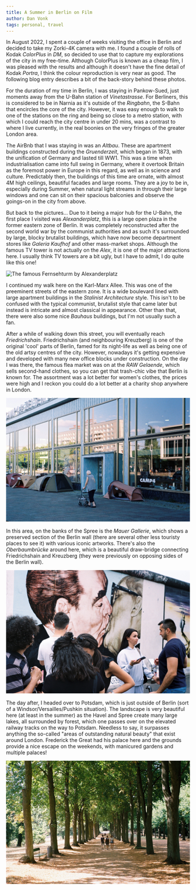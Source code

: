 ```yaml
---
title: A Summer in Berlin on Film
author: Dan Vonk
tags: personal, travel
---
```


In August 2022, I spent a couple of weeks visiting the office in Berlin and decided
to take my Zorki-4K camera with me. I found a couple of rolls of Kodak _ColorPlus_ in _DM_, so 
decided to use that to capture my explorations of the city in my free-time. 
Although ColorPlus is known as a cheap film, I was pleased with the results and although
it doesn't have the fine detail of Kodak _Portra_, I think the colour reproduction is very near
as good. The following blog entry describes a bit of the back-story behind these photos.

For the duration of my time in Berlin, I was staying in Pankow-Sued, just moments
away from the U-Bahn station of _Vinetastrasse_. For Berliners, this is considered to be in Narnia
as it's outside of the _Ringbahn_, the S-Bahn that encircles the core of the city. However, it was
easy enough to walk to one of the stations on the ring and being so close to a metro station, with
which I could reach the city centre in under 20 mins, was a contrast to where I live currently,
in the real boonies on the very fringes of the greater London area.

The AirBnb that I was staying in was an _Altbau_. These are apartment buildings constructed during the _Gruenderzeit_,
which began in 1873, with the unification of Germany and lasted till WW1. This was a time when industrialisation
came into full swing in Germany, where it overtook Britain as the foremost power in Europe in this regard, as well
as in science and culture. Predictably then, the buildings of this time are ornate, with almost 4M high ceilings,
beautiful facades and large rooms. They are a joy to be in, especially during Summer, when natural light streams
in through their large windows and one can sit on their spacious balconies and observe the goings-on in the city from above.

But back to the pictures... Due to it being a major hub for the U-Bahn, the first place I visited was _Alexanderplatz_, this is a large open plaza in the former eastern zone of Berlin. It was completely reconstructed after the second world war by the communist authorities and as such it's surrounded by large, blocky
brutalist buildings, which have now become department stores like _Galeria Kaufhof_ and other mass-market shops. Although the
famous TV tower is not actually on the _Alex_, it is one of the major attractions here. I usually think TV towers are a bit
ugly, but I have to admit, I do quite like this one!

![The famous Fernsehturm by Alexanderplatz](/images/000005.JPG "A view of the Fernsehturm
    near Alexanderplatz with a nice DDR mural on one of the buildings situated on Karl-Marx Allee in the foreground.")

I continued my walk here on the Karl-Marx Allee. This was one of the preeminent streets of the eastern zone. It is a wide
boulevard lined with large apartment buildings in the _Stalinist Architecture_ style. This isn't to be confused with the
typical communist, brutalist style that came later but instead is intricate and almost classical in appearance. Other than
that, there were also some nice _Bauhaus_ buildings, but I'm not usually such a fan. 

After a while of walking down this street, you will eventually reach
_Friedrichshain_. Friedrichshain (and neighbouring Kreuzberg) is one of the original 'cool' 
parts of Berlin, famed for its night-life as well as being one of the old artsy
centres of the city. However, nowadays it's getting expensive and developed with
many new office blocks under construction. On the day I was there, the famous flea
market was on at the _RAW Gelaende_, which sells second-hand clothes, so you can
get that trash-chic vibe that Berlin is known for. The assortment was a lot
better for women's clothes, the prices were high and I reckon you could do a lot
better at a charity shop anywhere in London.

![Reflections on a shop window on the Karl-Marx Allee](/images/000006.JPG "Retiree walking on Karl-Marx Allee")

In this area, on the banks of the Spree is the _Mauer Gallerie_, which shows a
preserved section of the Berlin wall (there are several other less touristy
places to see it) with various iconic artworks. There's also the
_Oberbaumbrücke_ around here, which is a beautiful draw-bridge connecting
Friedrichshain and Kreuzberg (they were previously on opposing sides of the
Berlin wall).

![Tourists at the famous kissing mural on the berlin wall.](/images/000032.JPG "Tourists at the Mauer-Gallerie")

The day after, I headed over to Potsdam, which is just outside of Berlin (sort
of a Windsor/Versailles/Pushkin situation). The landscape is very beautiful here
(at least in the summer) as the Havel and Spree create many large lakes, all
surrounded by forest, which one passes over on the elevated
railway tracks on the way to Potsdam. Needless to say, it surpasses anything the
so-called "areas of outstanding natural beauty" that exist around London.
Frederick the Great had his palace here and the grounds provide a nice escape on
the weekends, with manicured gardens and multiple palaces!

![Tree-lined path in Sanssouci](/images/000040.JPG "Family walking under the tree-lined paths on the Sanssouci grounds.")

